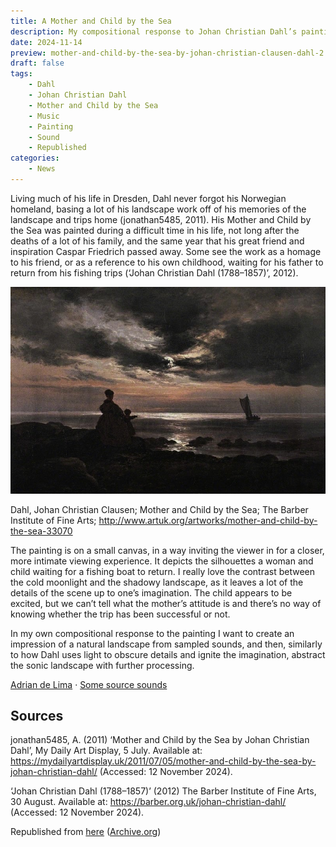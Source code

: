```yaml
---
title: A Mother and Child by the Sea
description: My compositional response to Johan Christian Dahl’s painting Mother and Child by the Sea
date: 2024-11-14
preview: mother-and-child-by-the-sea-by-johan-christian-clausen-dahl-2.jpg
draft: false
tags:
    - Dahl
    - Johan Christian Dahl
    - Mother and Child by the Sea
    - Music
    - Painting
    - Sound
    - Republished
categories:
    - News
---
```


Living much of his life in Dresden, Dahl never forgot his Norwegian homeland, basing a lot of his landscape work off of his memories of the landscape and trips home (jonathan5485, 2011). His Mother and Child by the Sea was painted during a difficult time in his life, not long after the deaths of a lot of his family, and the same year that his great friend and inspiration Caspar Friedrich passed away. Some see the work as a homage to his friend, or as a reference to his own childhood, waiting for his father to return from his fishing trips (‘Johan Christian Dahl (1788–1857)’, 2012).

![Dahl, Johan Christian Clausen; Mother and Child by the Sea; The Barber Institute of Fine Arts](mother-and-child-by-the-sea-by-johan-christian-clausen-dahl-2.jpg)

Dahl, Johan Christian Clausen; Mother and Child by the Sea; The Barber Institute of Fine Arts; http://www.artuk.org/artworks/mother-and-child-by-the-sea-33070


The painting is on a small canvas, in a way inviting the viewer in for a closer, more intimate viewing experience. It depicts the silhouettes a woman and child waiting for a fishing boat to return. I really love the contrast between the cold moonlight and the shadowy landscape, as it leaves a lot of the details of the scene up to one’s imagination. The child appears to be excited, but we can’t tell what the mother’s attitude is and there’s no way of knowing whether the trip has been successful or not.

In my own compositional response to the painting I want to create an impression of a natural landscape from sampled sounds, and then, similarly to how Dahl uses light to obscure details and ignite the imagination, abstract the sonic landscape with further processing.

[Adrian de Lima](https://soundcloud.com/adrian-de-lima-664572410)  · [Some source sounds](https://soundcloud.com/adrian-de-lima-664572410/blog-post-audio/s-9bQTl2l3j00)



## Sources

jonathan5485, A. (2011) ‘Mother and Child by the Sea by Johan Christian Dahl’, My Daily Art Display, 5 July. Available at: https://mydailyartdisplay.uk/2011/07/05/mother-and-child-by-the-sea-by-johan-christian-dahl/ (Accessed: 12 November 2024).

‘Johan Christian Dahl (1788–1857)’ (2012) The Barber Institute of Fine Arts, 30 August. Available at: https://barber.org.uk/johan-christian-dahl/ (Accessed: 12 November 2024).

Republished from [here](https://soundingimages.wordpress.com/author/axd119/) ([Archive.org](https://web.archive.org/web/20241114163202/http://soundingimages.wordpress.com/2024/11/14/a-mother-and-child-by-the-sea/))
